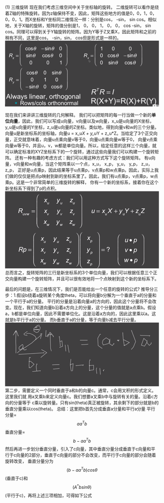 (1) 三维旋转
现在我们考虑三维空间中关于坐标轴的旋转。
二维旋转可以看作是绕着Z轴的特殊旋转。因为z轴保持不变，因此，矩阵这些地方的值是0，0，1，0，0，0，1。而X坐标和Y坐标同二维情况一样：分别是cos， -sin， sin cos。相似地，关于X轴的旋转，矩阵的值分别是1， 0， 0， 1， 0， 0， cos -sin， sin cos。同理可以得到关于Y轴旋转的矩阵。因为Y等于Z叉乘X，因此矩阵和之前的稍有不同，这里是cos， -sin，sin， cos但是形式是一样的。
![](/Computer_Graphics/images/7.png)

现在我们来讲讲三维旋转的几何解释。
我们可以把矩阵的每一行当做一个新的**单位向量**，因此，我们可以写成u向量，v向量以及w向量，x_u是u向量的X坐标，y_u是u向量的Y坐标，z_u是u向量的Z坐标。类似地，得到向量v和w的三个分量。向量u是新坐标系的坐标轴，向量u = x_u*X + y_u*Y + z_u*Z。当给定了3个正交向量，正交就意味着，向量u点乘向量v等于0，向量u点乘向量w等于0，
向量v点乘向量w等于0，并且u，v，w都是单位向量。所以，给定任意的这样三个向量，就可以确定标准的XYZ坐标系下的一个旋转，通过这些向量我们可以构建一个旋转矩阵。
还有一种有趣的考虑方式：我们可以用这种方式写下这个旋转矩阵。 有u向量，v向量和w向量，当这个矩阵乘以一个点，x_u， x_p， y_u， y_p， z_u，z_p， 正好是u点乘p，因此结果等于u点乘p，v点乘p和w点乘p。因此，实际上我们做的仅仅是把点p映射到新的坐标系里了。因此，我们有u点乘p，v点乘p，w点乘p。这是一个非常简单的三维旋转的解释，
你有一个新的坐标系，接着你在这个新坐标系下得到了p的点积。
![](/Computer_Graphics/images/8.png)
总而言之，旋转矩阵的三行是新坐标系的3个单位向量，我们可以根据任意三个正交向量构建一个旋转矩阵，并且可以很有效地将一个点映射到这个新的坐标系下。

最后的问题是，在三维情况下，我们是否能给出一个任意的旋转的公式?
推导分三步：1.假设b绕着a旋转某个角度theta，可以将向量b分解为一个垂直于a的分量和一个平行于a的分量。 平行的分量是沿着向量a的方向的，因此这个分量将不会改变。现在，我们知道向量b沿着a方向上的分量，这个分量的值就是a点乘b。假设a，b都是单位向量，因此不需要单位化。这是沿着a方向的，因此这里乘以a。这就是b平行于a的分量。 而b垂直于a的分量，等于向量b减去平行分量。![](/assets/9.png)
第二步，需要定义一个同时垂直于a和b的向量c。通常，c会用叉积的形式定义。这里我们就
用a叉乘b来定义向量c。我们想要a叉乘b中与旋转有关的量。沿着c方向的分量等于
c乘以旋转量。只有sin(theta)真正被旋转，其余剩下的部分就是b的垂直分量乘以cos(theta)。
总结：这里把b首先分成垂直a分量和平行a分量
平行分量= $$aa^Tb$$
垂直分量=$$b-aa^Tb$$
然后再进一步划分垂直分量，引入了c向量，其中垂直分量分成垂直于c向量和平行于c向量的2部分，垂直于c向量的部分不会改变，而平行于c向量的部分会随着旋转改变，
垂直分量分为$$(b-aa^Tb)cos\theta$$(垂直于c)和$$(A^*bsin\theta)$$(平行于c)，再将上述三项相加，可得如下公式


